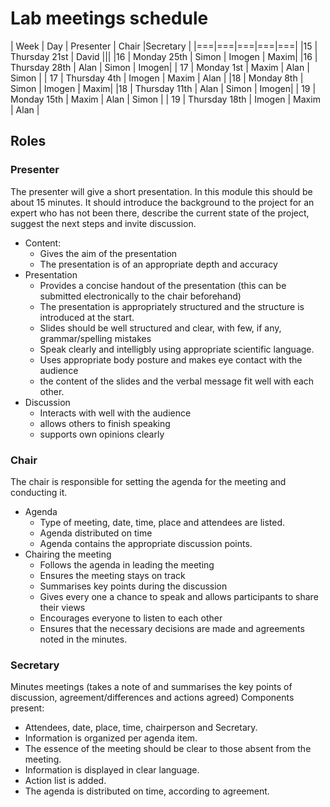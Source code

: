 # Lab meetings schedule

| Week | Day | Presenter	| Chair	|Secretary |
|===|===|===|===|===|
|15 | Thursday 21st | David	|||
|16 | Monday 25th | Simon | Imogen | Maxim|
|16 | Thursday 28th | Alan | Simon | Imogen|
| 17 | Monday 1st | Maxim | Alan | Simon |
| 17 | Thursday 4th | Imogen | Maxim | Alan |
|18 | Monday 8th | Simon | Imogen | Maxim|
|18 | Thursday 11th | Alan | Simon | Imogen|
| 19 | Monday 15th | Maxim | Alan | Simon |
| 19 | Thursday 18th | Imogen | Maxim | Alan |

## Roles

### Presenter
The presenter will give a short presentation. In this module this should be about 15 minutes. It should introduce the background to the project for an expert who has not been there, describe the current state of the project, suggest the next steps and invite discussion.

* Content:
  * Gives the aim of the presentation
  * The presentation is of an appropriate depth and accuracy
* Presentation
  * Provides a concise handout of the presentation (this can be submitted electronically to the chair beforehand)
  * The presentation is appropriately structured and the structure is introduced at the start.
  * Slides should be well structured and clear, with few, if any, grammar/spelling mistakes
  * Speak clearly and intelligbly using appropriate scientific language.
  * Uses appropriate body posture and makes eye contact with the audience
  * the content of the slides and the verbal message fit well with each other.
* Discussion
  * Interacts with well with the audience
  * allows others to finish speaking
  * supports own opinions clearly

### Chair
The chair is responsible for setting the agenda for the meeting and conducting it.
* Agenda
  * Type of meeting, date, time, place and attendees are listed.
  * Agenda distributed on time
  * Agenda contains the appropriate discussion points.
* Chairing the meeting
  * Follows the agenda in leading the meeting
  * Ensures the meeting stays on track
  * Summarises key points during the discussion
  * Gives every one a chance to speak and allows participants to share their views
  * Encourages everyone to listen to each other
  * Ensures that the necessary decisions are made and agreements noted in the minutes.


### Secretary
Minutes meetings (takes a note of and summarises the key points of discussion, agreement/differences and actions agreed)
Components present:
* Attendees, date, place, time, chairperson and Secretary.
* Information is organized per agenda item.
* The essence of the meeting should be clear to those absent from the meeting.
* Information is displayed in clear language.
* Action list is added.
* The agenda is distributed on time, according to agreement.
